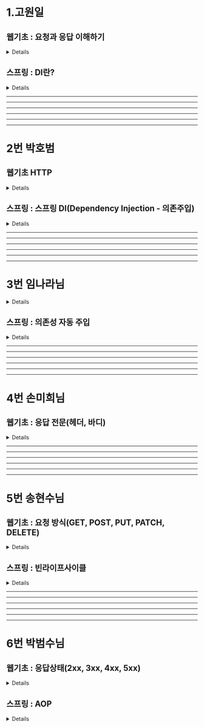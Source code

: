 # 1.고원일

## 웹기초 : 요청과 응답 이해하기
<details>
둘다 내장 객체의 종류 : 내장객체는 별도의 객체 생성 없이 각 내장 객체의 메서드를 사용할 수 있음 메이븐 레파지토리 API 문서가 이에 해당

요청은 request : 클라이언트의 요청 정보를 저장하는 역할, 웹 브라우저가 웹 서버에 웹 페이지를 달라고 하는 것

응답은 response : 클라이언트의 요청에 대한 응답 정보를 저장하는 역할, 웹 브라우저가 요청한 웹 페이지를 웹 브라우저에 제공하는 것

요청(request )은 JSP에서 가장 많이 사용됨 클라이언트가 전송한 요청 정보를 담고 있음

	<li>데이터 정송 방식 : <%=request.getMethod() %></li>
	<li>URL : <%=request.getRequestURL() %></li>
	<li>프로토콜 : <%=request.getProtocol() %></li>
	<li>서버이름 : <%=request.getServerName() %></li>
	<li>포트번호 : <%=request.getServerPort() %></li>
	<li>클라이언트 IP : <%=request.getRemoteAddr() %></li>
	<li>쿼리스트링 : <%=request.getQueryString() %></li>
	<li>파마미터 : <%=request.getParameter("eng") %></li>
	<li>파마미터 : <%=request.getParameter("han") %></li>
​
응답(response)는 요청에 의한 매개변수를 얻어와 내용을 처리하고 응답하는 역할 만약 클라이언트가 아이디와 비밀번호를 입력하여 정보를 받아 정보 일치 여부에 따른 뷰(JSP)로 이동하여 클라이언트에게 정보를 전달 또는 클라이언트의 정보를 저장하는 역할이라 보면된다.


	
	<% String id = request.getParameter("id");
	String pw = request.getParameter("pw");

     if("momo".equals(id) && "1234".equals(pw)){
	response.sendRedirect	("Welcome.jsp?id" + request.getParameter("id"));
​</details>
## 스프링 : DI란?
<details>
DI (Dependency 의존 Injection 주입)
이 단어를 이해하기 위해 의존을 먼저 이해해야한다.

쉽게 말해 꼬꼬무라고 이해하면 될 듯함. 

학원이 있으면 학원의 직원이 있고 그 직원과 강사 그리고 학생과 연결되어 있는 것 처럼 학원이라는 큰 컨테이너 안에 객체가 있고 서로 의존하고 있다고 생각하면 될 것 같음.

@Autowired 어노테이션을 이용해서 의존성을 주입함.

DI를 통해 의존성을 외부에서 주입하여 다형성을 이용하여 유연하게 객체들을 사용할 수 있음 또한 코드의 결합도를 낮추어 유연하게 변경이 가능하게 만들어줌 

하나의 코드를 보면
```
public class MemberRegisterService { 
//의존 객체를 직접 생성
private MemberDao memberDao = new MemberDao();
//의존하는 MemberDao의 객체도 함께 생성
MemberRegisterService svc = new MemberRegisterService();
```
위 코드는 클래스 내부에 직접 의존하는 객체를 생성해서 사용하려고 new를 써서 의존하는 클래스를 불러오는 코드이다.

이는 생성은 쉽지만 유지보수 측면에서 문제점을 유발한다.

이를 위해 DI를 사용하여 객체를 직접 생성하는 대신 의존 객체를 전달 받는 방식으로 사용한다.

아래의  DI 코드를 보면 직접 객체를 생성하지 않고 생성자를 통해서 의존 객체를 전달 받는다.

즉 MemberRegisterService가 MemberDao 의 객체를 주입 받은 것.

```
2.
public MemberRegisterService(MemberDao memberDao){
	this.memberDao = memberDao;
}
```

Di는 변경의 유연함 때문에 사용한다. 만약 이미 만들어진 MemberDao의 객체 정보에 기능을 제공하는 changeMemberDao 클래스를 하나 더 만들어야 한다고 가정해보자.

```
3.
public class changeMemberDao extends MemberDao{
}
```

MemberDao 의 정보를 changeMemberDao 가 상속 받고 new 를 써서 만든 1번 코드 MemberDao  객체와 관련된 클래스 하나하나의 소스를 changeMemberDao  다 바꿔줘야한다. 

그게 수량이 많다면 변경에 있어서 유연함이 없다고 하는 것이다.  

하지만 DI를 사용하면 한번만 변경하면 끝
```
2번과 같이 MemberRegisterService안에 MemberDao를 주입
객체 생성
MemberDao memberDao = new MemberDao();
MemberRegisterService regSvc = new MemberRegisterService(memberDao);
3번 코드에 다형성을 이용한 객체 생성 코드를 한번만 변경하면 사용가능
MemberDao memberDao = new changeMemberDao ();
MemberRegisterService regSvc = new MemberRegisterService(memberDao);
```

DI의 실제 객체는 main 메서드에 생성하는데 이 방법 보다는 객체를 생성하고 의존 객체를 주입해주는 클래스를 따로 작성하는 것이 좋다.

즉 의존성 전용 클래스를 만드는 것. 레고의 조립 클래스 느낌으로 프로팰러, 바퀴, 몸통을 연결해주는 느낌으로. 
```
public class Lego
private MemberDao memberDao;
private MemberRegisterService regSvc;

public Lego(){
memberDao = new MemberDao();
regSvc = new MemberRegisterService(memberDao);

여기서 만약 changeMemberDao 를 써야한다면

public Lego(){
memberDao = new changeMemberDao ();
regSvc = new MemberRegisterService(memberDao);
```


참고사항: 그래들의 의존성도 찾아보니 지정된 의존들의 프로그램을 가져오는 건 맞지만 DI의 패턴과는 다른 점이 있음, DI는 객체 간의 의존성을 런타임에 주입하는 것이지만 그래들의 디펜던시스는 빌드 타임에 필요한 라이브러리를 제공해줌.

즉 서로의 의존성 목적이 다르다고 볼 수 있다.
한마디로 그래들이나 메이븐은 빌드타임의 의존 라이브러리를 받는 목적으로 DI 패턴을 사용하진 않는다.

DI 패턴은 주로 생성자 주입, 세터 주입, 인터페이스 주입 등을 통해 의존성을 주입하는데, 스프링 프레임워크에서는 이를 구현하기 위해 @Autowired 어노테이션을 제공한다
</details>
<hr>
<hr>
<hr>
<hr>
<hr>
<hr>

# 2번 박호범


## 웹기초 HTTP

<details>

HyperText Transfer Protocol 간단하게 말해서 HTML의 내용물(자원)을 담는 상자 내용물은 크게 요청/응답 줄, 헤더, 몸체 세 개의 영역이 있다.

요청 규칙: 브라우저가 서버에 HTML 을 요청할때
헤더 : 서버가 응답을 생성하는데 참조 할 수 있는 정보를 전송 ( 브라우저 종류나 언어 )
몸체 : 정보를 전송해야할 때 사용 ( 파일 업로드 )

응답 규칙: 서버가 브라우저에 HTML 을 전송할때
헤더 : 응답에 대한 정보를 전송 ( 응답의 몸체 데이터와 길이 등)
몸체 : 웹 브라우저가 요청한 자원의 내용 ( HTML 문서나 이미지 파일 데이터 ) 
</details>



## 스프링 : 스프링 DI(Dependency Injection - 의존주입)

<details>
</details>


<hr>
<hr>
<hr>
<hr>
<hr>
<hr>



# 3번 임나라님

<details>
# 웹기초 : 요청 전문(헤더, 바디)

헤더: 호스트의 이름 또는 IP주소, 브라우저의 종류, 쿠키 정보 개발자도구 페이지에 가면 정보가 나와있음
헤더(header) : 사용자 요청 정보
    - 요청 URL, 
    - 요청 PATH,  
    - 요청 브라우저 설정(언어-Accept-Language, 브라우저 종류 - user-agent),  
    - 요청 쪽 IP, 
    - 요청 방식(GET, POST), 
    - 쿠키
바디(body)
     - 요청 쪽 전송 데이터 (POST)
     - 요청 헤더 Content-Type application/x-www-form-urlencoded;
     -요청 바디 : 키=값&키=값
              값 → URL 인코딩(16진수로 전환)
     -요청 헤더: Content-Type: application/json
     -요청 바디: { “키”: “값”, “키”: “값” }
</details>



## 스프링 : 의존성 자동 주입
<details>
</details>

<hr>
<hr>
<hr>
<hr>
<hr>
<hr>

# 4번 손미희님


## 웹기초 : 응답 전문(헤더, 바디)
<details>
헤더: 클라이언트에게 보내는 응답에 대한 부가적인 정보 키와 쌍으로 이루어져 있으며 정보를 제공 함 아이디 비번을 입력하면 이것을 처리함(?)
헤더(header) ; 
      - 응답 데이터에 대한 정보
           예) content-type : 응답 body 데이터 종류 (text/html), application/json, image/png…)
       - 응답 서버 정보…
      - 서버쪽 → 브라우저 쪽 명령
            Location : 주소 → 브라우저 주소 이동
            Set-Cookie : 키 = 값; 키 =값 → 브라우저 쿠키 저장소 저장
            content-Disposition: attachment=  “파일명” : → 출력을 파일로 변경 : 다운로드
            Refresh: 초→ 초 주기마다 브라우저를 새로고침
       - 응답 상태 코드 오류 번호 200~500번대
바디(body) : 응답 데이터 .
스프링 : 컴포넌트 스캔
</details>

<hr>
<hr>
<hr>
<hr>
<hr>
<hr>

# 5번 송현수님
## 웹기초 : 요청 방식(GET, POST, PUT, PATCH, DELETE)
<details>
GET : URL에 파라미터를 붙여서 전송 즉, (?)쿼리스트링 문자열을 포함해서 요청 그래서 폼을 사용하지 않고 주소창에 입력만 해도 파마미터로 전송하여 결과가 웹 페이지에 출력된다 파라미터 길이에 제한이 있을 수 있다.

GET: 서버 자원 조회,  서버 자원을 가져오고자 할 때 사용합니다. 요청의 본문에 데이터를 넣지 않습니다. 데이터를 서버로 보내야 한다면 쿼리스트링을 사용합니다.
POST: 데이터 변화 서버에 자원을 새로 등록 할 때 사용 요청의 본문에 새로 등록할 데이터를 넣어 보냄
PUT : 데이터 치환. 서버 자원을 요청에 들어 있는 자원 치환 할 때 사용 요청 본문 치환할 데이터 넣어 보냄
PATCH : 부분 수정. 서버 자원의 일부만 수정하고자 할 때 사용. 요청 본문 일부 수정할 데이터 넣어 보냄
DELETE : 서버의 자원을 삭제하고자 할 때 사용합니다. 요청의 본문에 데이터를 넣지 않습니다.
OPTIONS : 요청을 하기 전에 통신 옵션을 설명하기 위해 사용합니다.
</details>

## 스프링 : 빈라이프사이클
<details>
</details>

<hr>
<hr>
<hr>
<hr>
<hr>
<hr>


# 6번 박범수님


## 웹기초 : 응답상태(2xx, 3xx, 4xx, 5xx)
<details>
2XX : 성공을 알리는 상태코드 입니다. 
          200(성공), 
          201(작성됨)이 많이 사용됩니다.
3XX : 리다이렉션(다른 페이지로 이동)을 알리는 상태 코드 입니다. 어떤 주소를 입력했는데 다른 주소의 페이지로 넘어갈 때 이 코드가 사용됩니다. 
          301(영구이동), 
          302(임시 이동) 
          304(수정되지 않음)는 요청의 응답으로 캐시를 사용했다는 뜻 입니다.
4XX : 요청 오류를 나타냅니다. 요청 자체에 오류가 있을 때 표시됩니다. 
          400(잘못된 요청), 
          401(권한없음), 
          403(금지됨), 
          404(찾을 수 없음), 
          405(메서드 처리 불가 Method Not Allowed)가 있습니다.
5XX : 서버오류를 나타냅니다. 특히 코드 오류나 물리적 서버 오류 때 발생하며 요청은 제대로 왔지만 서버에 오류가 생겼을 때 발생합니다. 이 오류가 뜨지 않게 주의해서 프로그래밍 해야 합니다. 
          500(코드 오류, 내부 서버 오류), 
          501&502(불량 게이트웨이), 
          503(서비스를 사용할 수 없음)이 자주 사용됩니다.
</details>
          
## 스프링 : AOP
<details>
</details>